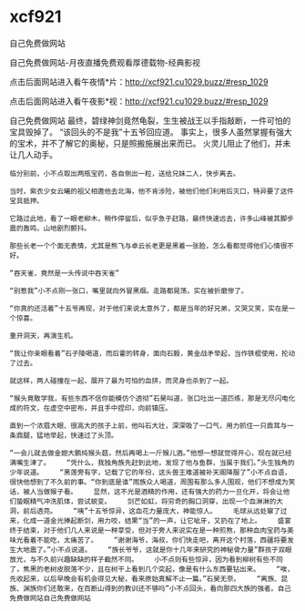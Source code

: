 # xcf921
自己免费做网站

自己免费做网站-月夜直播免费观看厚德载物-经典影视

点击后面网站进入看午夜情*片：http://xcf921.cu1029.buzz/#resp_1029

点击后面网站进入看午夜影*视：http://xcf921.cu1029.buzz/#resp_1029

自己免费做网站    最终，碧绿神剑竟然龟裂，生生被战王以手指敲断，一件可怕的宝具毁掉了。    “该回头的不是我”十五爷回应道。    事实上，很多人虽然掌握有强大的宝术，并不了解它的奥秘，只是照搬施展出来而已。    火灵儿阻止了他们，并未让几人动手。

    临分别前，小不点取出两瓶宝药，各自倒出一粒，送给兄妹二人，快步离去。

    当时，紫衣少女云曦的祖父相邀他去北海，他不肯涉险，被他们他们利用后灭口，特异要了这件宝具抵押。

    它路过此地，看了一眼老柳木，稍作停留后，似乎急于赶路，最终快速远去，许多山峰被其脚步震的轰鸣，山地剧烈颤抖。

    那些长老一个个面无表情，尤其是熊飞与卓云长老更是黑着一张脸，怎么看都觉得他们心情很不好。

    “吞天雀，竟然是一头传说中吞天雀”

    “别惹我”小不点刚一张口，嘴里就向外冒黑烟。走路都晃荡，实在被折磨惨了。

    “你真的还活着”十五爷再现，对于他们来说太意外了，都是当年的好兄弟，又哭又笑，实在是一个惊喜。

    重开洞天，再演生机。

    “我让你亲眼看着”石子陵喝道，而后霍的转身，面向石毅，黄金战矛举起，当作铁棍使用，抡动了过去。

    就这样，两人碰撞在一起，展开了最为可怕的血拼，而灵身也杀到了一起。

    “猴头竟敢学我，有些东西不信你能模仿个透彻”石昊叫道，张口吐出一道匹练，那是无尽闪电化成的符文，在虚空中密布，并且手中捏印，向前镇压。

    直到一个浓眉大眼、很高大的孩子上前，他叫石大壮，深深吸了一口气，用力抓住一只鼎耳与一条鼎腿，猛地举起，快速过了头顶。

    “一会儿就去做金翅大鹏炖猴头菇，然后再喝上一斤猴儿酒。”他想一想就觉得开心，现在就已经满嘴生津了。    “凭什么，我独角族先赶到此地，发现了他与鱼群，当属于我们。”头生独角的少年说道。    “黑莲旁有字，记载了它的年份，这头兽王难道被补天阁降服了”小不点自语，很快他想到了不久前的事。“你到底是谁”雨族众人喝道，周围有那么多人围观，他们不想成为笑话，被人当做猴子看。    显然，这不光是酒精的作用，还有强大的药力一旦化开，将会让他们蛰眠精气冲洗肌体，尝试蜕变。    剑芒如虹，将穷奇的胸口洞穿，出现一个血淋淋的大洞，前后透亮。    “咦”十五爷惊异，这血花力量庞大，神能惊人。    毛球从远处窜了过来，化成一道金光捧起断剑，用力咬，结果“当”的一声，让它呲牙，又扔在了地上。    盛宴终于结束，对于他们几人来说是一种享受，但对于旁人来说实在是一种煎熬，那种血肉宝药与美味光看着不能吃，太痛苦了。    “谢谢海爷，海叔，你们快走吧，离开这个村落，西疆将要发生大地震了。”小不点说道。    “族长爷爷，这就是你十几年来研究的神秘骨力量”群孩子双眼放光，与不久前兴趣缺缺的样子截然不同。    小不点则有些惊异，因为看到柳树有些不同了，焦黑的老树皮脱落不少，且在树干上看到几个突起，像是有什么东西要钻出来。    “唉，先收起来，以后早晚会有机会得见大秘，看来原始真解不止一篇。”石昊无奈。    “离族、昆族、渊族你们还敢来，在百断山得到的教训还不够吗”小不点回头，看向那四大族的强者。自己免费做网站自己免费做网站
